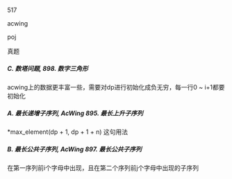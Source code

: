 517

acwing

poj

真题



##### C. 数塔问题, 898. 数字三角形

acwing上的数据更丰富一些，需要对dp进行初始化成负无穷，每一行0 ~ i+1都要初始化

##### A. 最长递增子序列, AcWing 895. 最长上升子序列

*max_element(dp + 1, dp + 1 + n)  这句用法

##### B. 最长公共子序列, AcWing 897. 最长公共子序列 

在第一序列前i个字母中出现，且在第二个序列前j个字母中出现的子序列





